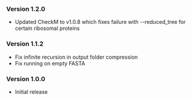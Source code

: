 ### Version 1.2.0
- Updated CheckM to v1.0.8 which fixes failure with --reduced_tree for certain ribosomal proteins

### Version 1.1.2
- Fix infinite recursion in output folder compression
- Fix running on empty FASTA

### Version 1.0.0
- Initial release

